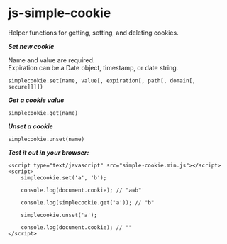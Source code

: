 # js-simple-cookie
Helper functions for getting, setting, and deleting cookies.

***Set new cookie***

Name and value are required.  
Expiration can be a Date object, timestamp, or date string.

`simplecookie.set(name, value[, expiration[, path[, domain[, secure]]]])`

***Get a cookie value***

`simplecookie.get(name)`

***Unset a cookie***

`simplecookie.unset(name)`



***Test it out in your browser:***

```
<script type="text/javascript" src="simple-cookie.min.js"></script>
<script>
    simplecookie.set('a', 'b');

    console.log(document.cookie); // "a=b"

    console.log(simplecookie.get('a')); // "b"

    simplecookie.unset('a');

    console.log(document.cookie); // ""
</script>
```
